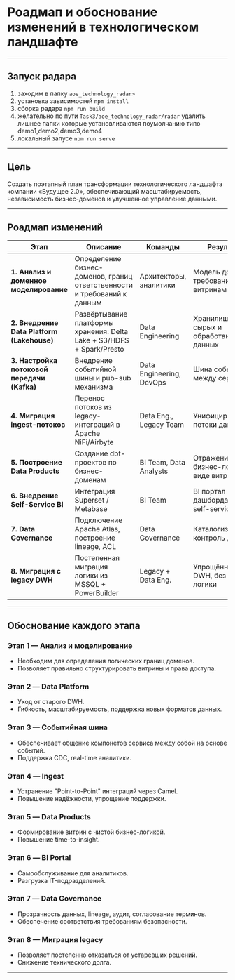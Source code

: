 # Роадмап и обоснование изменений в технологическом ландшафте

---
## Запуск радара

1. заходим в папку ```aoe_technology_radar>```
2. установка зависимостей ```npm install```
3. сборка радара ```npm run build```
4. желательно по пути ```Task3/aoe_technology_radar/radar```  удалить лишнее папки которые установливаются
   поумолчанию типо demo1,demo2,demo3,demo4
5. локальный запусе ```npm run serve```
---
## Цель

Создать поэтапный план трансформации технологического ландшафта компании «Будущее 2.0», обеспечивающий
масштабируемость, независимость бизнес-доменов и улучшенное управление данными.

---

## Роадмап изменений

| Этап                                        | Описание                                                                 | Команды                  | Результат                             | Ресурсы                             |
|---------------------------------------------|--------------------------------------------------------------------------|--------------------------|---------------------------------------|-------------------------------------|
| **1. Анализ и доменное моделирование**      | Определение бизнес-доменов, границ ответственности и требований к данным | Архитекторы, аналитики   | Модель доменов, требования к витринам | Встречи, интервью, моделирование    |
| **2. Внедрение Data Platform (Lakehouse)**  | Развёртывание платформы хранения: Delta Lake + S3/HDFS + Spark/Presto    | Data Engineering         | Хранилище сырых и обработанных данных | DevOps ресурсы, облако, инженеры    |
| **3. Настройка потоковой передачи (Kafka)** | Внедрение событийной шины и pub-sub механизма                            | Data Engineering, DevOps | Шина событий между сервисами          | Kafka/Redpanda, инфраструктура      |
| **4. Миграция ingest-потоков**              | Перенос потоков из legacy-интеграций в Apache NiFi/Airbyte               | Data Eng., Legacy Team   | Унифицированные потоки данных         | NiFi, мониторинг, custom-коннекторы |
| **5. Построение Data Products**             | Создание dbt-проектов по бизнес-доменам                                  | BI Team, Data Analysts   | Отражение бизнес-логики в виде витрин | dbt, Data Warehouse                 |
| **6. Внедрение Self-Service BI**            | Интеграция Superset / Metabase                                           | BI Team                  | BI портал с дашбордами и self-service | BI tool, ACL, onboarding            |
| **7. Data Governance**                      | Подключение Apache Atlas, построение lineage, ACL                        | Data Governance          | Каталогизация и контроль доступа      | Atlas/Amundsen, политики            |
| **8. Миграция с legacy DWH**                | Постепенная миграция логики из MSSQL + PowerBuilder                      | Legacy + Data Eng.       | Упрощённый DWH, без бизнес-логики     | Анализ SQL, перезапись логики       |

---

## Обоснование каждого этапа

### Этап 1 — Анализ и моделирование

- Необходим для определения логических границ доменов.
- Позволяет правильно структурировать витрины и права доступа.

### Этап 2 — Data Platform

- Уход от старого DWH.
- Гибкость, масштабируемость, поддержка новых форматов данных.

### Этап 3 — Событийная шина

- Обеспечивает общение компонетов сервиса между собой на основе событий.
- Поддержка CDC, real-time аналитики.

### Этап 4 — Ingest

- Устранение "Point-to-Point" интеграций через Camel.
- Повышение надёжности, упрощение поддержки.

### Этап 5 — Data Products

- Формирование витрин с чистой бизнес-логикой.
- Повышение time-to-insight.

### Этап 6 — BI Portal

- Самообслуживание для аналитиков.
- Разгрузка IT-подразделений.

### Этап 7 — Data Governance

- Прозрачность данных, lineage, аудит, согласование терминов.
- Обеспечение соответствия требованиям безопасности.

### Этап 8 — Миграция legacy

- Позволяет постепенно отказаться от устаревших решений.
- Снижение технического долга.

---

